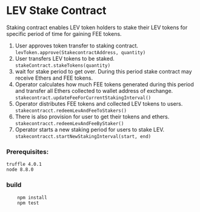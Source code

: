 # LEV Stake Contract

Staking contract enables LEV token holders to stake their LEV tokens for specific period of  time for gaining FEE tokens.

1) User approves token transfer to staking contract. `levToken.approve(StakecontractAddress, quantity)`
2) User transfers LEV tokens to be staked. `stakeContract.stakeTokens(quantity)`
3) wait for stake period to get over. During this period stake contract may receive Ethers and FEE tokens. 
4) Operator calculates how much FEE tokens generated during this period and transfer all Ethers collected to wallet address of exchange. `stakecontract.updateFeeForCurrentStakingInterval()`
5) Operator distributes FEE tokens and collected LEV tokens to users. `stakecontracct.redeemLevAndFeeToStakers()` 
6) There is also provision for user to get their tokens and ethers. `stakecontracct.redeemLevAndFeeByStaker()`
7) Operator starts a new staking period for users to stake LEV. `stakecontracct.startNewStakingInterval(start, end)`


### Prerequisites:

```
truffle 4.0.1
node 8.8.0
```

### build
```
    npm install
    npm test
```
